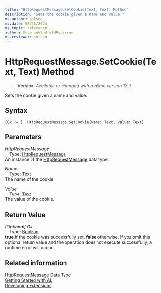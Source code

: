 ```yaml
---
title: "HttpRequestMessage.SetCookie(Text, Text) Method"
description: "Sets the cookie given a name and value."
ms.author: solsen
ms.date: 08/26/2024
ms.topic: reference
author: SusanneWindfeldPedersen
ms.reviewer: solsen
---
```

[//]: # (START>DO_NOT_EDIT)
[//]: # (IMPORTANT:Do not edit any of the content between here and the END>DO_NOT_EDIT.)
[//]: # (Any modifications should be made in the .xml files in the ModernDev repo.)
# HttpRequestMessage.SetCookie(Text, Text) Method
> **Version**: _Available or changed with runtime version 13.0._

Sets the cookie given a name and value.


## Syntax
```AL
[Ok := ]  HttpRequestMessage.SetCookie(Name: Text, Value: Text)
```
## Parameters
*HttpRequestMessage*  
&emsp;Type: [HttpRequestMessage](httprequestmessage-data-type.md)  
An instance of the [HttpRequestMessage](httprequestmessage-data-type.md) data type.  

*Name*  
&emsp;Type: [Text](../text/text-data-type.md)  
The name of the cookie.  

*Value*  
&emsp;Type: [Text](../text/text-data-type.md)  
The value of the cookie.  


## Return Value
*[Optional] Ok*  
&emsp;Type: [Boolean](../boolean/boolean-data-type.md)  
**true** if the cookie was successfully set, **false** otherwise. If you omit this optional return value and the operation does not execute successfully, a runtime error will occur.  


[//]: # (IMPORTANT: END>DO_NOT_EDIT)
## Related information
[HttpRequestMessage Data Type](httprequestmessage-data-type.md)  
[Getting Started with AL](../../devenv-get-started.md)  
[Developing Extensions](../../devenv-dev-overview.md)